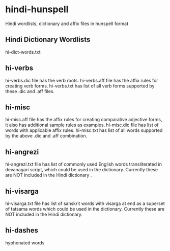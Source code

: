hindi-hunspell
============
Hindi wordlists, dictionary and affix files in hunspell format

Hindi Dictionary Wordlists
---------------------
hi-dict-words.txt 

hi-verbs
-------
hi-verbs.dic file has the verb roots. hi-verbs.aff file has the affix rules for creating verb forms. hi-verbs.txt has list of all verb forms supported by these .dic and .aff files.

hi-misc
------
hi-misc.aff file has the affix rules for creating comparative adjective forms, it also has additional sample rules as examples. hi-misc.dic file has list of words with applicable affix rules. hi-misc.txt has list of all words supported by the above .dic and .aff combination.

hi-angrezi
---------
hi-angrezi.txt file has list of commonly used English words transliterated in devanagari script, which could be used in the dictionary. Currently these are NOT included in the Hindi dictionary .

hi-visarga
--------
hi-visarga.txt file has list of sanskrit words with visarga at end as a superset of tatsama words which could be used in the dictionary. Currently these are NOT included in the Hindi dictionary.

hi-dashes
---------
hyphenated words

